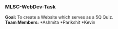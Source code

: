 ### MLSC-WebDev-Task
**Goal:** To create a Website which serves as a 5Q Quiz.<br>
**Team Members:** *Ashmita *Parikshit *Kevin